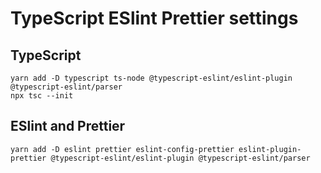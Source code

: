 # TypeScript ESlint Prettier settings

## TypeScript

```
yarn add -D typescript ts-node @typescript-eslint/eslint-plugin @typescript-eslint/parser
npx tsc --init
```

## ESlint and Prettier

```
yarn add -D eslint prettier eslint-config-prettier eslint-plugin-prettier @typescript-eslint/eslint-plugin @typescript-eslint/parser
```
